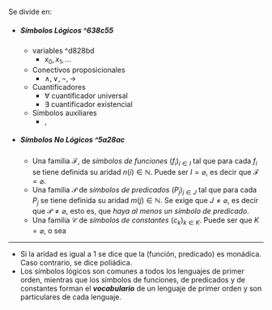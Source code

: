 Se divide en:
- ##### Símbolos Lógicos ^638c55
	- variables  ^d828bd
		- $x_0,x_1,...$
	- Conectivos proposicionales
		- $∧,∨,¬,→$
	- Cuantificadores
		- $\forall$ cuantificador universal
		- $\exists$ cuantificador existencial
	- Símbolos auxiliares
		- $,$
- ##### Símbolos No Lógicos ^5a28ac
	- Una familia $\mathcal{F}$, de _símbolos de funciones_ $(f_i)_{i \in I}$ tal que para cada $f_i$ se tiene definida su aridad $n(i) \in \mathbb{N}$. Puede ser $I = \varnothing$, es decir que $\mathcal{F} = \varnothing$.
    - Una familia $\mathcal{P}$ de _símbolos de predicados_ $(P_j)_{j \in J}$ tal que para cada $P_j$ se tiene definida su aridad $m(j) \in \mathbb{N}$. Se exige que $J \ne \varnothing$, es decir que $\mathcal{P} \ne \varnothing$, esto es, que _haya al menos un símbolo de predicado_.
    - Una familia $\mathcal{C}$ de _símbolos de constantes_ $(c_k)_{k \in K}$. Puede ser que $K = \varnothing$, o sea 
***
- Si la aridad es igual a 1 se dice que la (función, predicado) es monádica. Caso contrario, se dice poliádica.
- Los símbolos lógicos son comunes a todos los lenguajes de primer orden, mientras que los símbolos de funciones, de predicados y de constantes forman el ***vocabulario*** de un lenguaje de primer orden y son particulares de cada lenguaje.

